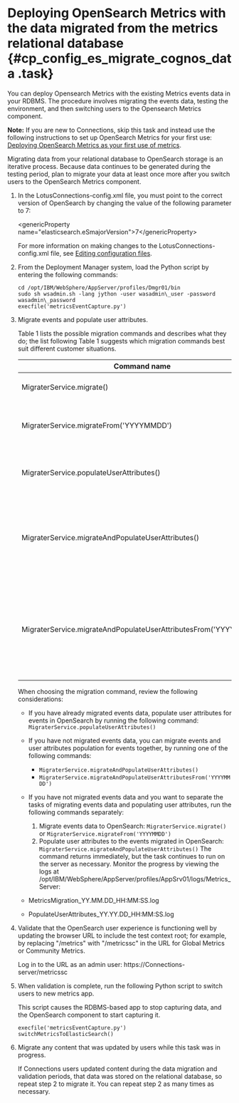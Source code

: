 # Deploying OpenSearch Metrics with the data migrated from the metrics relational database {#cp_config_es_migrate_cognos_data .task}

You can deploy Opensearch Metrics with the existing Metrics events data in your RDBMS. The procedure involves migrating the events data, testing the environment, and then switching users to the Opensearch Metrics component.

**Note:** If you are new to Connections, skip this task and instead use the following instructions to set up OpenSearch Metrics for your first use: [Deploying OpenSearch Metrics as your first use of metrics](cp_config_os_metrics_no_cognos.md).

Migrating data from your relational database to OpenSearch storage is an iterative process. Because data continues to be generated during the testing period, plan to migrate your data at least once more after you switch users to the OpenSearch Metrics component.

1.  In the LotusConnections-config.xml file, you must point to the correct version of OpenSearch by changing the value of the following parameter to 7:

    <genericProperty name="elasticsearch.eSmajorVersion"\>7</genericProperty\>

    For more information on making changes to the LotusConnections-config.xml file, see [Editing configuration files](../admin/t_admin_common_checkout_config_file.md).

2.  From the Deployment Manager system, load the Python script by entering the following commands:

    ```
    cd /opt/IBM/WebSphere/AppServer/profiles/Dmgr01/bin
    sudo sh wsadmin.sh -lang jython -user wasadmin\_user -password wasadmin\_password
    execfile('metricsEventCapture.py')
    ```

3.  Migrate events and populate user attributes.

    Table 1 lists the possible migration commands and describes what they do; the list following Table 1 suggests which migration commands best suit different customer situations.

    |Command name|Description|
    |------------|-----------|
    |MigraterService.migrate\(\)|Migrate all of existing events data|
    |MigraterService.migrateFrom\('YYYYMMDD'\)|Migrate only data created after a certain date|
    |MigraterService.populateUserAttributes\(\)|Populate user attributes for events in OpenSearch|
    |MigraterService.migrateAndPopulateUserAttributes\(\)|Migrate all of existing events data, and populate user attributes for events in OpenSearch|
    |MigraterService.migrateAndPopulateUserAttributesFrom\('YYYYMMDD'\)|Migrate only data created after a certain date, and populate user attributes for events in OpenSearch|

    When choosing the migration command, review the following considerations:

    -   If you have already migrated events data, populate user attributes for events in OpenSearch by running the following command: `MigraterService.populateUserAttributes()`
    -   If you have not migrated events data, you can migrate events and user attributes population for events together, by running one of the following commands:
        -   `MigraterService.migrateAndPopulateUserAttributes()`
        -   `MigraterService.migrateAndPopulateUserAttributesFrom('YYYYMMDD')`
    -   If you have not migrated events data and you want to separate the tasks of migrating events data and populating user attributes, run the following commands separately:
        1.  Migrate events data to OpenSearch: `MigraterService.migrate()` or `MigraterService.migrateFrom('YYYYMMDD')`
        2.  Populate user attributes to the events migrated in OpenSearch: `MigraterService.migrateAndPopulateUserAttributes()`
    The command returns immediately, but the task continues to run on the server as necessary. Monitor the progress by viewing the logs at /opt/IBM/WebSphere/AppServer/profiles/AppSrv01/logs/Metrics\_Server:

    -   MetricsMigration\_YY.MM.DD\_HH:MM:SS.log
    -   PopulateUserAttributes\_YY.YY.DD\_HH:MM:SS.log
4.  Validate that the OpenSearch user experience is functioning well by updating the browser URL to include the test context root; for example, by replacing "/metrics" with "/metricssc" in the URL for Global Metrics or Community Metrics.

    Log in to the URL as an admin user: https://Connections-server/metricssc

5.  When validation is complete, run the following Python script to switch users to new metrics app.

    This script causes the RDBMS-based app to stop capturing data, and the OpenSearch component to start capturing it.

    ```
    execfile('metricsEventCapture.py')
    switchMetricsToElasticSearch()
    ```

6.  Migrate any content that was updated by users while this task was in progress.

    If Connections users updated content during the data migration and validation periods, that data was stored on the relational database, so repeat step 2 to migrate it. You can repeat step 2 as many times as necessary.


